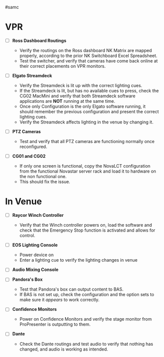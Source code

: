 #samc 
# VPR

- [ ] **Ross Dashboard Routings**

	- Verify the routings on the Ross dashboard NK Matrix are mapped properly, according to the prior NK Switchboard Excel Spreadsheet.
	- Test the switcher, and verify that cameras have come back online at their correct placements on VPR monitors.

- [ ] **Elgato Streamdeck**

	- Verify the Streamdeck is lit up with the correct lighting cues.
	- If the Streamdeck is lit, but has no available cues to press, check the CG02 MacMini and verify that both Streamdeck software applications are **NOT** running at the same time. 
	- Once only Configuration is the only Elgato software running, it should remember the previous configuration and present the correct lighting cues.
	- Verify the Streamdeck affects lighting in the venue by changing it.

- [ ] **PTZ Cameras**

	- Test and verify that all PTZ cameras are functioning normally once reconfigured.

- [ ] **CG01 and CG02**

	- If only one screen is functional, copy the NovaLCT configuration from the functional Novastar server rack and load it to hardware on the non functional one. 
	- This should fix the issue.

# In Venue

- [ ] **Raycor Winch Controller**

	- Verify that the Winch controller powers on, load the software and check that the Emergency Stop function is activated and allows for control.

- [ ] **EOS Lighting Console**

	- Power device on
	- Enter a lighting cue to verify the lighting changes in venue

- [ ] **Audio Mixing Console**

- [ ] **Pandora's Box**

	- Test that Pandora's box can output content to BAS.
	- If BAS is not set up, check the configuration and the option sets to make sure it *appears* to work correctly.

- [ ] **Confidence Monitors**

	- Power on Confidence Monitors and verify the stage monitor from ProPresenter is outputting to them.

- [ ] **Dante**

	- Check the Dante routings and test audio to verify that nothing has changed, and audio is working as intended.



